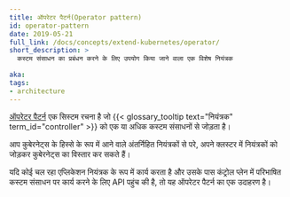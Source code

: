 ```yaml
---
title: ऑपरेटर पैटर्न(Operator pattern)
id: operator-pattern
date: 2019-05-21
full_link: /docs/concepts/extend-kubernetes/operator/
short_description: >
  कस्टम संसाधन का प्रबंधन करने के लिए उपयोग किया जाने वाला एक विशेष नियंत्रक

aka:
tags:
- architecture
---
```

[ऑपरेटर पैटर्न](/docs/concepts/extend-kubernetes/operator/) एक सिस्टम रचना है जो {{< glossary_tooltip text="नियंत्रक" term_id="controller" >}}
को एक या अधिक कस्टम संसाधनों से जोड़ता है।

<!--more-->
आप कुबेरनेट्स के हिस्से के रूप में आने वाले अंतर्निहित नियंत्रकों से परे, अपने क्लस्टर में नियंत्रकों को जोड़कर कुबेरनेट्स का विस्तार कर सकते हैं।

यदि कोई चल रहा एप्लिकेशन नियंत्रक के रूप में कार्य करता है और उसके पास कंट्रोल प्लेन में परिभाषित कस्टम संसाधन पर कार्य करने के लिए API पहुंच की है, तो यह ऑपरेटर पैटर्न का एक उदाहरण है।

